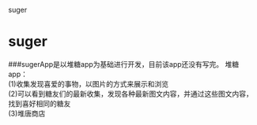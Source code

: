 suger
# suger
###sugerApp是以堆糖app为基础进行开发，目前该app还没有写完。
堆糖app：<br>
(1)收集发现喜爱的事物，以图片的方式来展示和浏览<br>
(2)可以看到糖友们的最新收集，发现各种最新图文内容，并通过这些图文内容，找到喜好相同的糖友<br>
(3)堆唐商店<br>

